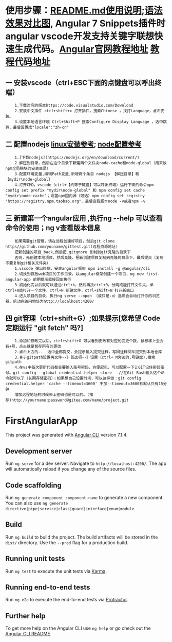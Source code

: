 #  使用步骤：[README.md使用说明](https://blog.csdn.net/kaitiren/article/details/38513715);[语法效果对比图](https://stackedit.io/app#), Angular 7 Snippets插件时angular vscode开发支持关键字联想快速生成代码。[Angular官网教程地址](https://angular.io)  [教程代码地址](https://stackblitz.com/angular/oyxlaykrmklg)

##    一 安装vscode（ctrl+ESC下面的点键盘可以呼出终端）
        1.下载对应的版本https://code.visualstudio.com/Download
        2.安装中文插件 ctrl+shift+x 打开插件，搜索Chinese ，找打Language，点击安装。
        3.设置本地语言环境 Ctrl+Shift+P 搜索Configure Display Language ，选中跳转，最后设置成"locale":"zh-cn"
##    二 配置nodejs [linux安装参考](https://github.com/nodejs/help/wiki/Installation); [node配置参考](https://blog.csdn.net/u011229848/article/details/81354074)
        1.[下载nodejs](https://nodejs.org/en/download/current/)
        2.解压到目录，然后在这个目录下新建两个文件夹node-cache和node-global（用来放npm全局模块的安装目录）
        3.配置环境变量,编辑Path变量,新增两个条目 nodejs 【解压目录】和【mydir\node-global】
        4.打开CMD，vscode（ctrl+【约等于键盘】可以呼出终端）运行下面的命令npm config set prefix "mydir\node-global" 和 npm config set cache "mydir\node-cache"；设置npm国内源（可选）npm config set registry "https://registry.npm.taobao.org"，最后查看版本node -v或者npm -v
##    三 新建第一个angular应用 ,执行ng --help 可以查看命令的使用；ng v查看版本信息
        如果需要git管理，请在远程创建好项目，然后git clone https//github.com/youname/gittest.git(远程资源地址)
        把新创建的项目_back,然后把.gitgnore 复制到git克隆的目录下
        否则，先创建本地项目，然后克隆，把新创建项目复制到克隆的目录下，最后提交（复制不要复制git相关文件夹）
        1.vscode 弹出终端，安装angular框架 npm install -g @angular/cli
        2.切换到存放web项目的工作目录，以angular框架创建一个项目，ng new first-angular-app 前期提示直接回车执行
        3.初始化完以后就可以通过ctrl+k，然后再按ctrl+0，分两段能打开文件夹，单ctrl+0能打开一个文件，ctrl+N 新建文件，ctrl+shift+N 打开新窗口
        4.进入项目的目录，执行ng serve --open （或只是-o）选项会自动打开你的浏览器，启动完访问地址为http://localhost:4200/
 ##   四 git管理（ctrl+shift+G）;如果提示[您希望 Code 定期运行 "git fetch" 吗?] 
        1.添加和修改完以后，ctrl+shift+G 可以看到更改有对应的变更个数，鼠标移上去会有+号，点击就是暂存所有的更改
        2.点击上方的... 选中全部提交，会提示输入提交注释，写回注释回车提交到本地仓库
        3.关于gitpath设置再文件--》首选项--》设置（ctrl+ M旁边的,号键盘),搜索gitpath
        4.在vs中每次更新代码都会要输入账号密码，方便起见，可以配置一下让GIT记住密码账号。git config --global credential.helper store   //在Git Bash输入这个命令就可以了（长期存储密码）；如果想自己设置时间，可以这样做：git config credential.helper 'cache --timeout=3600' 不加--timeout=3600秒默认只有15分钟
        增加远程地址的时候带上密码也是可以的。(推荐)http://yourname:password@gitee.com/name/project.git


# FirstAngularApp

This project was generated with [Angular CLI](https://github.com/angular/angular-cli) version 7.1.4.

## Development server

Run `ng serve` for a dev server. Navigate to `http://localhost:4200/`. The app will automatically reload if you change any of the source files.

## Code scaffolding

Run `ng generate component component-name` to generate a new component. You can also use `ng generate directive|pipe|service|class|guard|interface|enum|module`.

## Build

Run `ng build` to build the project. The build artifacts will be stored in the `dist/` directory. Use the `--prod` flag for a production build.

## Running unit tests

Run `ng test` to execute the unit tests via [Karma](https://karma-runner.github.io).

## Running end-to-end tests

Run `ng e2e` to execute the end-to-end tests via [Protractor](http://www.protractortest.org/).

## Further help

To get more help on the Angular CLI use `ng help` or go check out the [Angular CLI README](https://github.com/angular/angular-cli/blob/master/README.md).